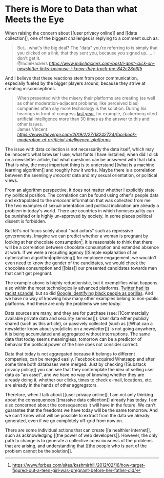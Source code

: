 # There is More to Data than what Meets the Eye
When raising the concern about [[user privacy online]] and [[data collection]], one of the biggest challenges is replying to a comment such as:

<blockquote class="quoteback" darkmode="" data-title="I%20don't%20Click%20on%20Newsletter%20Links%20Because%20I%20Know%20they%20Track%20me" data-author="@IndieHackers" cite="https://www.indiehackers.com/post/i-dont-click-on-newsletter-links-because-i-know-they-track-me-842c28e6f5">
But... what's the big deal? The "data" you're referring to is simply that you clicked on a link, that they sent you, because you signed up..... I don't get it.
<footer>@IndieHackers <cite><a href="https://www.indiehackers.com/post/i-dont-click-on-newsletter-links-because-i-know-they-track-me-842c28e6f5">https://www.indiehackers.com/post/i-dont-click-on-newsletter-links-because-i-know-they-track-me-842c28e6f5</a></cite></footer>
</blockquote>
<script note="" src="https://cdn.jsdelivr.net/gh/Blogger-Peer-Review/quotebacks@1/quoteback.js"></script>

And I believe that these reactions stem from poor communication, especially fueled by the bigger players around, because they strive at creating misconceptions.

<blockquote class="quoteback" darkmode="" data-title="AI%20won%E2%80%99t%20relieve%20the%20misery%20of%20Facebook%E2%80%99s%20human%20moderators" data-author="James Vincent" cite="https://www.theverge.com/2019/2/27/18242724/facebook-moderation-ai-artificial-intelligence-platforms">
When presented with the misery their platforms are creating (as well as other moderation-adjacent problems, like perceived bias) companies often say more technology is the solution. During his hearings in front of congress <a href="https://www.theverge.com/2018/4/11/17226356/mark-zuckerberg-congress-hearing-house-energy-commerce-takeaways" target="_blank" rel="noopener">last year</a>, for example, Zuckerberg cited artificial intelligence more than 30 times as the answer to this and other issues. 
<footer>James Vincent <cite><a href="https://www.theverge.com/2019/2/27/18242724/facebook-moderation-ai-artificial-intelligence-platforms">https://www.theverge.com/2019/2/27/18242724/facebook-moderation-ai-artificial-intelligence-platforms</a></cite></footer>
</blockquote>
<script note="" src="https://cdn.jsdelivr.net/gh/Blogger-Peer-Review/quotebacks@1/quoteback.js"></script>

The issue with data collection is not necessarily the data itself, which may be innocent: what browser I use, what fonts I have installed, when did I click on a newsletter article, but what questions can be answered with that data. That is why, the most important thing is to understand [[what is a machine learning algorithm]] and roughly how it works. Maybe there is a correlation between the seemingly *innocent* data and my sexual orientation, or political views. 

From an algorithm perspective, it does not matter whether I explicitly state my political position. The correlation can be found using other's people data and extrapolated to the *innocent* information that was collected from me The two examples of sexual orientation and political inclination are already a problem in today's world. There are countries in which homosexuality can be punished or is highly un-approved by society. In some places political dissent is forbidden. 

But let's not focus solely about "bad actors" such as repressive governments. Imagine we can predict whether a woman is pregnant by looking at her chocolate consumption[^1]. It is reasonable to think that there will be a correlation between chocolate consumption and extended absence at work. If we were a recruiting agency [[Simple explanation of an optimization algorithm|optimizing]] for employee engagement, we wouldn't even need to know the gender of the candidates, we would check the chocolate consumption and [[bias]] our presented candidates towards men that can't get pregnant. 

The example above is highly reductionistic, but it exemplifies what happens also within the most technologically advanced platforms. [Twitter had its racist scandal](https://www.theguardian.com/technology/2020/sep/21/twitter-apologises-for-racist-image-cropping-algorithm), but so did [Google identifying black people as gorillas](https://www.wired.com/story/when-it-comes-to-gorillas-google-photos-remains-blind/). And we have no way of knowing how many other examples belong to non-public platforms. And these are only the problems we see *today*.

Data sources are many, and they are for purchase (see: [[Commercially available private data and security services]]). User data either publicly shared (such as this article), or passively collected (such as [[What can a newsletter know about you|clicks on a newsletter]]) is not going anywhere, it is being accumulated and aggregated without interruptions. The same data that today seems meaningless, tomorrow can be a predictor of behavior the political power of the time does not consider correct. 

Data that today is not aggregated because it belongs to different companies, can be merged easily. Facebook acquired Whatsapp and after some time both databases were merged. Just by checking [[Substack privacy policy]] you can see that they contemplate the idea of selling user data as "an asset", and we have no way of knowing whether they are already doing it, whether our clicks, times to check e-mail, locations, etc. are already in the hands of other aggregators. 

Therefore, when I talk about [[user privacy online]], I am not only thinking about the consequences [[massive data collection]] already has today. I am also concerned about the consequences it will have in the future. We can't guarantee that the freedoms we have today will be the same tomorrow. And we can't know what will be possible to extract from the data we already generated, even if we go completely off-grid from now on. 

There are some individual actions that can create [[a healthier internet]], such as acknowledging [[the power of web developers]]. However, the only path to change is to generate a collective consciousness of the problems that are arising, and understanding that [[the people who is part of the problem cannot be the solution]]. 


[^1]: https://www.forbes.com/sites/kashmirhill/2012/02/16/how-target-figured-out-a-teen-girl-was-pregnant-before-her-father-did/
[^2]: https://www.theverge.com/2019/2/27/18242724/facebook-moderation-ai-artificial-intelligence-platforms